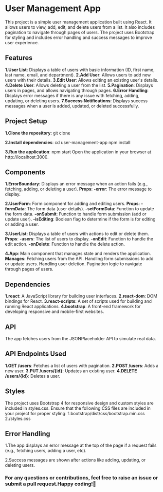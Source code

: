 # User Management App

This project is a simple user management application built using React. It allows users to view, add, edit, and delete users from a list. It also includes pagination to navigate through pages of users. The project uses Bootstrap for styling and includes error handling and success messages to improve user experience.

## Features

**1.User List**: Displays a table of users with basic information (ID, first name, last name, email, and department).
**2.Add User**: Allows users to add new users with their details.
**3.Edit User**: Allows editing an existing user's details.
**4.Delete User**: Allows deleting a user from the list.
**5.Pagination**: Displays users in pages, and allows navigating through pages.
**6.Error Handling**: Displays error messages if there is any issue with fetching, adding, updating, or deleting users.
**7.Success Notifications**: Displays success messages when a user is added, updated, or deleted successfully.

## Project Setup

**1.Clone the repository**:
git clone <repository-url>

**2.Install dependencies**:
cd user-management-app
npm install

**3.Run the application**:
npm start
Open the application in your browser at http://localhost:3000.

## Components

**1.ErrorBoundary**:
Displays an error message when an action fails (e.g., fetching, adding, or deleting a user).
**Props**:
**-error**: The error message to display.

**2.UserForm**:
Form component for adding and editing users.
**Props**:
**-formData**: The form data (user details).
**-setFormData**: Function to update the form data.
**-onSubmit**: Function to handle form submission (add or update user).
**-isEditing**: Boolean flag to determine if the form is for editing or adding a user.

**3.UserList**:
Displays a table of users with actions to edit or delete them.
**Props**:
**-users**: The list of users to display.
**-onEdit**: Function to handle the edit action.
**-onDelete**: Function to handle the delete action.

**4.App**:
Main component that manages state and renders the application.
**Manages**:
Fetching users from the API.
Handling form submissions to add or update users.
Handling user deletion.
Pagination logic to navigate through pages of users.

## Dependencies

**1.react**: A JavaScript library for building user interfaces.
**2.react-dom**: DOM bindings for React.
**3.react-scripts**: A set of scripts used for building and running React applications.
**4.bootstrap**: A front-end framework for developing responsive and mobile-first websites.

## API

The app fetches users from the JSONPlaceholder API to simulate real data.

## API Endpoints Used

**1.GET /users**: Fetches a list of users with pagination.
**2.POST /users**: Adds a new user.
**3.PUT /users/{id}**: Updates an existing user.
**4.DELETE /users/{id}**: Deletes a user.

## Styles

The project uses Bootstrap 4 for responsive design and custom styles are included in styles.css. Ensure that the following CSS files are included in your project for proper styling:
1.bootstrap/dist/css/bootstrap.min.css
2./styles.css

## Error Handling

1.The app displays an error message at the top of the page if a request fails (e.g., fetching users, adding a user, etc).

2.Success messages are shown after actions like adding, updating, or deleting users.

### For any questions or contributions, feel free to raise an issue or submit a pull request.Happy coding!🚀

